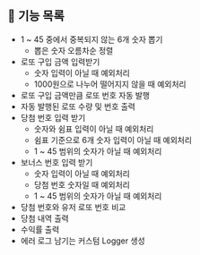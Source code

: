 ## 🚀 기능 목록
- 1 ~ 45 중에서 중복되지 않는 6개 숫자 뽑기
  - 뽑은 숫자 오름차순 정렬
- 로또 구입 금액 입력받기
  - 숫자 입력이 아닐 때 예외처리
  - 1000원으로 나누어 떨어지지 않을 때 예외처리
- 로또 구입 금액만큼 로또 번호 자동 발행
- 자동 발행된 로또 수량 및 번호 출력
- 당첨 번호 입력 받기
  - 숫자와 쉼표 입력이 아닐 때 예외처리
  - 쉼표 기준으로 6개 숫자 입력이 아닐 때 예외처리
  - 1 ~ 45 범위의 숫자가 아닐 때 예외처리
- 보너스 번호 입력 받기
  - 숫자 입력이 아닐 때 예외처리
  - 당첨 번호 숫자일 때 예외처리
  - 1 ~ 45 범위의 숫자가 아닐 때 예외처리
- 당첨 번호와 유저 로또 번호 비교
- 당첨 내역 출력
- 수익률 출력
- 에러 로그 남기는 커스텀 Logger 생성